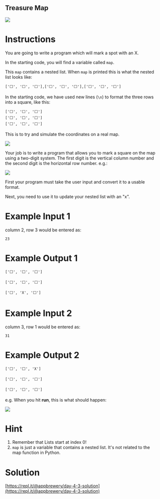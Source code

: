 ## Treasure Map

![](https://cdn.fs.teachablecdn.com/wiFJAkZZSG2RpGsxYgDO)
# Instructions

You are going to write a program which will mark a spot with an X.

In the starting code, you will find a variable called ```map```.

This ```map``` contains a nested list.
When ```map``` is printed this is what the nested list looks like:
```
['⬜️', '⬜️', '⬜️'],['⬜️', '⬜️', '⬜️'],['⬜️', '⬜️', '⬜️']
```
In the starting code, we have used new lines (```\n```) to format the three rows into a square, like this:
```
['⬜️', '⬜️', '⬜️']
['⬜️', '⬜️', '⬜️']
['⬜️', '⬜️', '⬜️']
```
This is to try and simulate the coordinates on a real map. 

![](https://res.cloudinary.com/dk-find-out/image/upload/q_80,w_1440,f_auto/Co-ordinates_oggjzg.jpg)

Your job is to write a program that allows you to mark a square on the map using a two-digit system. The first digit is the vertical column number and the second digit is the horizontal row number. e.g.:

![](https://cdn.fs.teachablecdn.com/oUha4B3TTqGD1RmuQblG)

First your program must take the user input and convert it to a usable format. 

Next, you need to use it to update your nested list with an "x". 

# Example Input 1

column 2, row 3 would be entered as:

```
23
```

# Example Output 1

```
['⬜️', '⬜️', '⬜️']

['⬜️', '⬜️', '⬜️']

['⬜️', 'X', '⬜️']
```

# Example Input 2

column 3, row 1 would be entered as:

```
31
```

# Example Output 2

```
['⬜️', '⬜️', 'X']

['⬜️', '⬜️', '⬜️']

['⬜️', '⬜️', '⬜️']
```

e.g. When you hit **run**, this is what should happen: 

![](https://cdn.fs.teachablecdn.com/5hliFjyIR96LdestyfPd)

# Hint

1. Remember that Lists start at index 0!
2. ```map``` is just a variable that contains a nested list. It's not related to the map function in Python.

# Solution

[https://repl.it/@appbrewery/day-4-3-solution](https://repl.it/@appbrewery/day-4-3-solution)